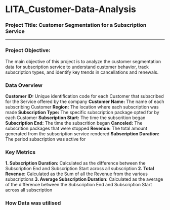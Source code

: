 # LITA_Customer-Data-Analysis

### Project Title: Customer Segmentation for a Subscription Service
---

### Project Objective:
The main objective of this project is to analyze the customer segmentation data for subscription service 
to understand customer behavior, track subscription types, and identify key trends in cancellations and renewals.

### Data Overview
**Customer ID:** Unique identification code for each Customer that subscribed for the Service offered by the company
**Customer Name:** The name of each subscribing Customer
**Region:** The location where each subscription was made
**Subscription Type:** The specific subscription package opted for by each Customer
**Subscription Start:** The time the subscrition began
**Subscription End:** The time the subscrition began
**Canceled:** The subscrition packages that were stopped
**Revenue:** The total amount generated from the subscription service rendered
**Subscription Duration:** The period subscription was active for

### Key Metrics
**1. Subscription Duration:** Calculated as the difference between the Subscription End and Subscription Start across all subscription
**2. Total Revenue:** Calculated as the Sum of all the Revenue from the various subscriptions
**3.  Average Subscription Duration:** Calculated as the average of the difference between the Subscription End and Subscription Start across all subscription

### How Data was utilised




